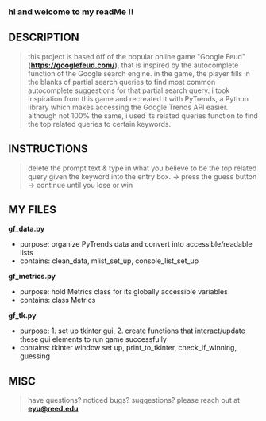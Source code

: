 ### hi and welcome to my readMe !! ###

## DESCRIPTION ##
> this project is based off of the popular online game "Google Feud" **(https://googlefeud.com/)**, that is inspired by the autocomplete function of the Google search engine. in the game, the player fills in the blanks of partial search queries to find most common autocomplete suggestions for that partial search query. 
> i took inspiration from this game and recreated it with PyTrends, a Python library which makes accessing the Google Trends API easier. although not 100% the same, i used its related queries function to find the top related queries to certain keywords. 

## INSTRUCTIONS ##
> delete the prompt text & type in what you believe to be the top related query given the keyword into the entry box. -> press the guess button -> continue until you lose or win

## MY FILES ##
**gf_data.py**
- purpose: organize PyTrends data and convert into accessible/readable lists
- contains: clean_data, mlist_set_up, console_list_set_up

**gf_metrics.py**
- purpose: hold Metrics class for its globally accessible variables
- contains: class Metrics

**gf_tk.py**
- purpose: 1. set up tkinter gui, 2. create functions that interact/update these gui elements to run game successfully
- contains: tkinter window set up, print_to_tkinter, check_if_winning, guessing

## MISC ##
> have questions? noticed bugs? suggestions? please reach out at **eyu@reed.edu**